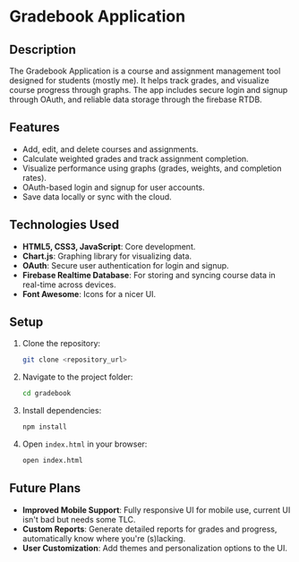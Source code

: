 # Gradebook Application

## Description  
The Gradebook Application is a course and assignment management tool designed for students (mostly me). It helps track grades, and visualize course progress through graphs. The app includes secure login and signup through OAuth, and reliable data storage through the firebase RTDB.

## Features  
- Add, edit, and delete courses and assignments.  
- Calculate weighted grades and track assignment completion.  
- Visualize performance using graphs (grades, weights, and completion rates).  
- OAuth-based login and signup for user accounts.  
- Save data locally or sync with the cloud.

## Technologies Used  
- **HTML5, CSS3, JavaScript**: Core development.  
- **Chart.js**: Graphing library for visualizing data.  
- **OAuth**: Secure user authentication for login and signup.  
- **Firebase Realtime Database**: For storing and syncing course data in real-time across devices.  
- **Font Awesome**: Icons for a nicer UI.   

## Setup  
1. Clone the repository:  
   ```bash
   git clone <repository_url>
   ```  
2. Navigate to the project folder:  
   ```bash
   cd gradebook
   ```  
3. Install dependencies:  
   ```bash
   npm install
   ```  
4. Open `index.html` in your browser:  
   ```bash
   open index.html
   ```  

## Future Plans  
- **Improved Mobile Support**: Fully responsive UI for mobile use, current UI isn't bad but needs some TLC.  
- **Custom Reports**: Generate detailed reports for grades and progress, automatically know where you're (s)lacking.  
- **User Customization**: Add themes and personalization options to the UI.